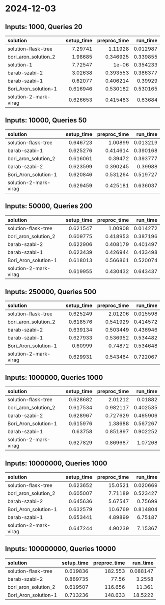 # 2024-12-03

## Inputs: 1000, Queries 20

| solution              |   setup_time |   preproc_time |   run_time |
|:----------------------|-------------:|---------------:|-----------:|
| solution-flask-tree   |     7.29741  |       1.11928  |   0.012987 |
| bori_aron_solution_2  |     1.98685  |       0.346925 |   0.339855 |
| solution-1            |     7.72547  |       1e-06    |   0.354233 |
| barab-szabi-2         |     3.02638  |       0.393553 |   0.386377 |
| barab-szabi-1         |     0.62077  |       0.406214 |   0.39929  |
| Bori_Aron_solution-1  |     0.616946 |       0.530182 |   0.530165 |
| solution-2-mark-virag |     0.626653 |       0.415483 |   0.63684  |

## Inputs: 10000, Queries 50

| solution              |   setup_time |   preproc_time |   run_time |
|:----------------------|-------------:|---------------:|-----------:|
| solution-flask-tree   |     0.646723 |       1.00899  |   0.013219 |
| barab-szabi-1         |     0.625276 |       0.414614 |   0.390168 |
| bori_aron_solution_2  |     0.616061 |       0.39472  |   0.393777 |
| barab-szabi-2         |     0.623599 |       0.390245 |   0.39988  |
| Bori_Aron_solution-1  |     0.620846 |       0.531264 |   0.519727 |
| solution-2-mark-virag |     0.629459 |       0.425181 |   0.636037 |

## Inputs: 50000, Queries 200

| solution              |   setup_time |   preproc_time |   run_time |
|:----------------------|-------------:|---------------:|-----------:|
| solution-flask-tree   |     0.621547 |       1.00908  |   0.014272 |
| bori_aron_solution_2  |     0.609775 |       0.418953 |   0.387196 |
| barab-szabi-2         |     0.622906 |       0.408179 |   0.401497 |
| barab-szabi-1         |     0.623439 |       0.426944 |   0.433498 |
| Bori_Aron_solution-1  |     0.618013 |       0.566861 |   0.520074 |
| solution-2-mark-virag |     0.619955 |       0.430432 |   0.643437 |

## Inputs: 250000, Queries 500

| solution              |   setup_time |   preproc_time |   run_time |
|:----------------------|-------------:|---------------:|-----------:|
| solution-flask-tree   |     0.625249 |       2.01206  |   0.015598 |
| bori_aron_solution_2  |     0.618576 |       0.541929 |   0.414572 |
| barab-szabi-2         |     0.639134 |       0.503449 |   0.436946 |
| barab-szabi-1         |     0.627933 |       0.536952 |   0.534482 |
| Bori_Aron_solution-1  |     0.60999  |       0.74872  |   0.534648 |
| solution-2-mark-virag |     0.629931 |       0.543464 |   0.722067 |

## Inputs: 1000000, Queries 1000

| solution              |   setup_time |   preproc_time |   run_time |
|:----------------------|-------------:|---------------:|-----------:|
| solution-flask-tree   |     0.628682 |       2.01212  |   0.01882  |
| bori_aron_solution_2  |     0.617534 |       0.982117 |   0.402535 |
| barab-szabi-2         |     0.628967 |       0.727629 |   0.465906 |
| Bori_Aron_solution-1  |     0.615976 |       1.38688  |   0.567267 |
| barab-szabi-1         |     0.63758  |       0.851897 |   0.902252 |
| solution-2-mark-virag |     0.627829 |       0.869687 |   1.07268  |

## Inputs: 10000000, Queries 1000

| solution              |   setup_time |   preproc_time |   run_time |
|:----------------------|-------------:|---------------:|-----------:|
| solution-flask-tree   |     0.623652 |       15.0521  |   0.020669 |
| bori_aron_solution_2  |     0.605007 |        7.71189 |   0.523427 |
| barab-szabi-2         |     0.645636 |        5.67547 |   0.75699  |
| Bori_Aron_solution-1  |     0.632579 |       10.6769  |   0.814804 |
| barab-szabi-1         |     0.653441 |        4.89899 |   6.75187  |
| solution-2-mark-virag |     0.647244 |        4.90239 |   7.15367  |

## Inputs: 100000000, Queries 10000

| solution             |   setup_time |   preproc_time |   run_time |
|:---------------------|-------------:|---------------:|-----------:|
| solution-flask-tree  |     0.619836 |        182.553 |   0.088147 |
| barab-szabi-2        |     0.869735 |         77.56  |   3.2558   |
| bori_aron_solution_2 |     0.619507 |        116.656 |  11.361    |
| Bori_Aron_solution-1 |     0.713236 |        148.633 |  18.5222   |